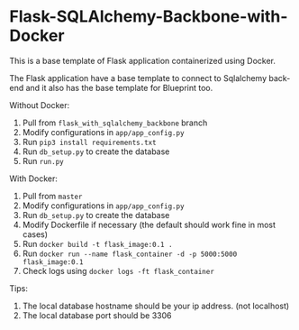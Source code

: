 # Flask-SQLAlchemy-Backbone-with-Docker

This is a base template of Flask application containerized using Docker.

The Flask application have a base template to connect to Sqlalchemy back-end and it also has the base template for Blueprint too.

Without Docker:
1. Pull from <code>flask_with_sqlalchemy_backbone</code> branch
2. Modify configurations in <code>app/app_config.py</code>
3. Run <code>pip3 install requirements.txt</code>
4. Run <code>db_setup.py</code> to create the database
5. Run <code>run.py</code>

With Docker:
1. Pull from <code>master</code>
2. Modify configurations in <code>app/app_config.py</code>
3. Run <code>db_setup.py</code> to create the database
4. Modify Dockerfile if necessary (the default should work fine in most cases)
5. Run <code>docker build -t flask_image:0.1 .</code>
6. Run <code>docker run --name flask_container -d -p 5000:5000 flask_image:0.1</code>
7. Check logs using <code>docker logs -ft flask_container</code>

Tips:
1. The local database hostname should be your ip address. (not localhost)
2. The local database port should be 3306
